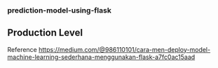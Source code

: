 ### prediction-model-using-flask
## Production Level
Reference https://medium.com/@986110101/cara-men-deploy-model-machine-learning-sederhana-menggunakan-flask-a7fc0ac15aad
